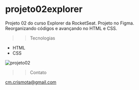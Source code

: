 # projeto02explorer

Projeto 02 do curso Explorer da RocketSeat. Projeto no Figma. Reorganizando códigos e avançando no HTML e CSS.

>>Tecnologias

- HTML
- CSS

![projeto02](https://user-images.githubusercontent.com/110698111/194574368-794cca46-0677-4c4c-8072-73bc0dce7be1.png)

>>Contato

cm.crismota@gmail.com

